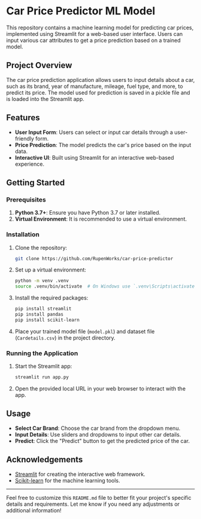 # Car Price Predictor ML Model

This repository contains a machine learning model for predicting car prices, implemented using Streamlit for a web-based user interface. Users can input various car attributes to get a price prediction based on a trained model.

## Project Overview

The car price prediction application allows users to input details about a car, such as its brand, year of manufacture, mileage, fuel type, and more, to predict its price. The model used for prediction is saved in a pickle file and is loaded into the Streamlit app.

## Features

- **User Input Form**: Users can select or input car details through a user-friendly form.
- **Price Prediction**: The model predicts the car's price based on the input data.
- **Interactive UI**: Built using Streamlit for an interactive web-based experience.

## Getting Started

### Prerequisites

1. **Python 3.7+**: Ensure you have Python 3.7 or later installed.
2. **Virtual Environment**: It is recommended to use a virtual environment.

### Installation

1. Clone the repository:

    ```sh
    git clone https://github.com/RupenWorks/car-price-predictor
    ```

2. Set up a virtual environment:

    ```sh
    python -m venv .venv
    source .venv/bin/activate  # On Windows use `.venv\Scripts\activate`
    ```

3. Install the required packages:

    ```sh
    pip install streamlit
    pip install pandas
    pip install scikit-learn

    ```

4. Place your trained model file (`model.pkl`) and dataset file (`Cardetails.csv`) in the project directory.

### Running the Application

1. Start the Streamlit app:

    ```sh
    streamlit run app.py
    ```

2. Open the provided local URL in your web browser to interact with the app.

## Usage

- **Select Car Brand**: Choose the car brand from the dropdown menu.
- **Input Details**: Use sliders and dropdowns to input other car details.
- **Predict**: Click the "Predict" button to get the predicted price of the car.


## Acknowledgements

- [Streamlit](https://streamlit.io) for creating the interactive web framework.
- [Scikit-learn](https://scikit-learn.org) for the machine learning tools.

---

Feel free to customize this `README.md` file to better fit your project's specific details and requirements. Let me know if you need any adjustments or additional information!

